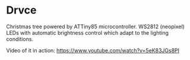 # Drvce
 Christmas tree powered by ATTiny85 microcontroller. WS2812 (neopixel) LEDs with automatic brightness control which adapt to the lighting conditions.
 
 Video of it in action: https://www.youtube.com/watch?v=5eK83JGs8PI
 
 

